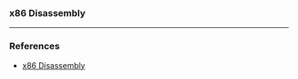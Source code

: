 ### **x86 Disassembly**

- - -

### References

* [x86 Disassembly](https://en.wikibooks.org/wiki/X86_Disassembly)
